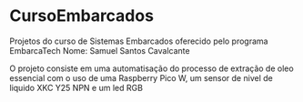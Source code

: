 # CursoEmbarcados
Projetos do curso de Sistemas Embarcados oferecido pelo programa EmbarcaTech
Nome: Samuel Santos Cavalcante

O projeto consiste em uma automatisação do processo de extração de oleo essencial com o uso de uma Raspberry Pico W, um sensor de nivel de liquido XKC Y25 NPN e um led RGB
